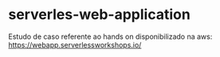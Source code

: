 # serverles-web-application

Estudo de caso referente ao hands on disponibilizado na aws: https://webapp.serverlessworkshops.io/

<img align="center" alt="" src="https://github.com/diegowsu/serverless-web-application/blob/main/arquitetura.png?raw=true" />





